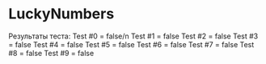 # LuckyNumbers

Результаты теста:
Test #0 = false/n
Test #1 = false
Test #2 = false
Test #3 = false
Test #4 = false
Test #5 = false
Test #6 = false
Test #7 = false
Test #8 = false
Test #9 = false
